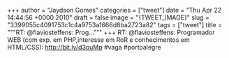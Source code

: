 
+++
author = "Jaydson Gomes"
categories = ["tweet"]
date = "Thu Apr 22 14:44:56 +0000 2010"
draft = false
image = "{TWEET_IMAGE}"
slug = "3399055c4091753c1c4a9753a1666d8ba2723a82"
tags = ["tweet"]
title = """RT: @flaviosteffens: Prog..."""
+++
RT: @flaviosteffens: Programador WEB (com exp. em PHP,interesse em RoR e conhecimentos em HTML/CSS): http://bit.ly/d3ouMp #vaga #portoalegre
